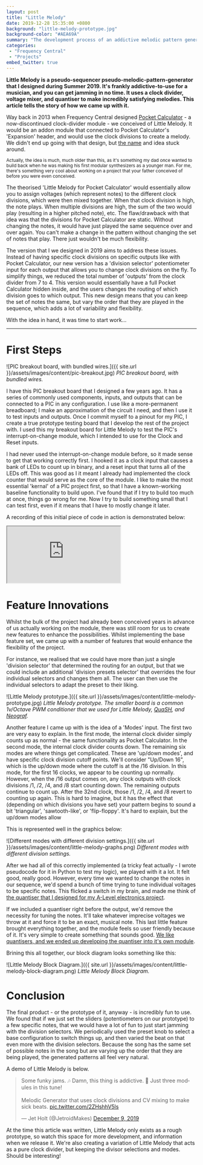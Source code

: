 ```yaml
---
layout: post
title: "Little Melody"
date: 2019-12-28 15:35:00 +0800
background: "little-melody-prototype.jpg"
background-color: "#AEA69A"
summary: "The development process of an addictive melodic pattern generator."
categories:
 - "Frequency Central"
 - "Projects"
embed_twitter: true
---
```


**Little Melody is a pseudo-sequencer pseudo-melodic-pattern-generator that I designed during Summer 2019. It's frankly addictive-to-use for a musician, and you can get jamming in no time. It uses a clock divider, voltage mixer, and quantiser to make incredibly satisfying melodies. This article tells the story of how we came up with it.**

Way back in 2013 when Frequency Central designed [Pocket Calculator](http://web.archive.org/web/20190515165654/http://www.frequencycentral.co.uk/?page_id=1694) - a now-discontinued clock-divider module - we conceived of Little Melody. It would be an addon module that connected to Pocket Calculator's 'Expansion' header, and would use the clock divisions to create a melody. We didn't end up going with that design, but [the name](https://youtu.be/eSBybJGZoCU?t=112) and idea stuck around.

<small>Actually, the idea is much, much older than this, as it's something my dad once wanted to build back when he was making his first modular synthesizers as a younger man. For me, there's something very cool about working on a project that your father conceived of before you were even conceived.</small>

The theorised 'Little Melody for Pocket Calculator' would essentially allow you to assign voltages (which represent notes) to the different clock divisions, which were then mixed together. When that clock division is high, the note plays. When multiple divisions are high, the sum of the two would play (resulting in a higher pitched note), etc. The flaw/drawback with that idea was that the divisions for Pocket Calculator are static. Without changing the notes, it would have just played the same sequence over and over again. You can't make a change in the pattern without changing the set of notes that play. There just wouldn't be much flexibility.

The version that I we designed in 2019 aims to address these issues. Instead of having specific clock divisions on specific outputs like with Pocket Calculator, our new version has a 'division selector' potentiometer input for each output that allows you to change clock divisions on the fly. To simplify things, we reduced the total number of 'outputs' from the clock divider from 7 to 4. This version would essentially have a full Pocket Calculator hidden inside, and the users changes the routing of which division goes to which output. This new design means that you can keep the set of notes the same, but vary the order that they are played in the sequence, which adds a lot of variability and flexibility.

With the idea in hand, it was time to start work...

<hr />

# First Steps

![PIC breakout board, with bundled wires.]({{ site.url }}/assets/images/content/pic-breakout.jpg)
*PIC breakout board, with bundled wires.*

I have this PIC breakout board that I designed a few years ago. It has a series of commonly used components, inputs, and outputs that can be connected to a PIC in any configuration. I use like a more-permanent breadboard; I make an approximation of the circuit I need, and then I use it to test inputs and outputs. Once I commit myself to a pinout for my PIC, I create a true prototype testing board that I develop the rest of the project with. I used this my breakout board for Little Melody to test the PIC's interrupt-on-change module, which I intended to use for the Clock and Reset inputs.

I had never used the interrupt-on-change module before, so it made sense to get that working correctly first. I hooked it as a clock input that causes a bank of LEDs to count up in binary, and a reset input that turns all of the LEDs off. This was good as I it meant I already had implemented the clock counter that would serve as the core of the module. I like to make the most essential 'kernal' of a PIC project first, so that I have a known-working baseline functionality to build upon. I've found that if I try to build too much at once, things go wrong for me. Now I try to build something small that I can test first, even if it means that I have to mostly change it later.

A recording of this initial piece of code in action is demonstrated below:

<div class="youtube">
    <iframe src="https://www.youtube.com/embed/LMtqQVfcmxs" allowfullscreen></iframe>
</div>

# Feature Innovations

Whilst the bulk of the project had already been conceived years in advance of us actually working on the module, there was still room for us to create new features to enhance the possibilities. Whilst implementing the base feature set, we came up with a number of features that would enhance the flexibility of the project.

For instance, we realised that we could have more than just a single 'division selector' that determined the routing for an output, but that we could include an additional 'division presets selector' that overrides the four individual selectors and changes them all. The user can then use the individual selectors to adapt the preset to their liking.

![Little Melody prototype.]({{ site.url }}/assets/images/content/little-melody-prototype.jpg)
*Little Melody prototype. The smaller board is a common 1v/Octave PWM conditioner that we used for Little Melody, [QuaSH](/quash/), and [Neograf](/neograf/).*

Another feature I came up with is the idea of a 'Modes' input. The first two are very easy to explain. In the first mode, the internal clock divider simply counts up as normal - the same functionality as Pocket Calculator. In the second mode,  the internal clock divider counts down. The remaining six modes are where things get complicated. These are 'up/down modes', and have specific clock division cutoff points. We'll consider "Up/Down 16", which is the up/down mode where the cutoff is at the /16 division. In this mode, for the first 16 clocks, we appear to be counting up normally. However, when the /16 output comes on, any clock outputs with clock divisions /1, /2, /4, and /8 start counting down. The remaining outputs continue to count up. After the 32nd clock, those /1, /2, /4, and /8 revert to counting up again. This is hard to imagine, but it has the effect that (depending on which divisions you have set) your pattern begins to sound a bit 'triangular', 'sawtooth-like', or 'flip-floppy'. It's hard to explain, but the up/down modes allow

This is represented well in the graphics below:

![Different modes with different division settings.]({{ site.url }}/assets/images/content/little-melody-graphs.png)
*Different modes with different division settings.*

After we had all of this correctly implemented (a tricky feat actually - I wrote pseudocode for it in Python to test my logic), we played with it a lot. It felt good, really good. However, every time we wanted to change the notes in our sequence, we'd spend a bunch of time trying to tune individual voltages to be specific notes. This flicked a switch in my brain, and made me think of [the quantiser that I designed for my A-Level electronics project](/bartos-flur/#a-level-electronics).

If we included a quantiser right before the output, we'd remove the necessity for tuning the notes. It'll take whatever imprecise voltages we throw at it and force it to be an exact, musical note. This last little feature brought everything together, and the module feels so user friendly because of it. It's very simple to create something that sounds good. [We like quantisers, and we ended up developing the quantiser into it's own module](/quash/).

Brining this all together, our block diagram looks something like this:

![Little Melody Block Diagram.]({{ site.url }}/assets/images/content/little-melody-block-diagram.png)
*Little Melody Block Diagram.*

# Conclusion

The final product - or the prototype of it, anyway - is incredibly fun to use. We found that if we just set the sliders (potentiometers on our prototype) to a few specific notes, that we would have a lot of fun to just start jamming with the division selectors. We periodically used the preset knob to select a base configuration to switch things up, and then varied the beat on that even more with the division selectors. Because the song has the same set of possible notes in the song but are varying up the order that they are being played, the generated patterns all feel very natural.

A demo of Little Melody is below.

<blockquote class="twitter-tweet tw-align-center" data-conversation="none" data-dnt="true" data-theme="dark" data-link-color="#d05d5d"><p lang="en" dir="ltr">Some funky jams. 🎶 Damn, this thing is addictive. 💉 Just three modules in this tune!<br><br>Melodic Generator that uses clock divisions and CV mixing to make sick beats. <a href="https://t.co/2ZHshhV5ls">pic.twitter.com/2ZHshhV5ls</a></p>&mdash; Jet Holt (@JetroidMakes) <a href="https://twitter.com/JetroidMakes/status/1203838672308707328?ref_src=twsrc%5Etfw">December 9, 2019</a></blockquote>

At the time this article was written, Little Melody only exists as a rough prototype, so watch this space for more development, and information when we release it. We're also creating a variation of Little Melody that acts as a pure clock divider, but keeping the divisor selections and modes. Should be interesting!

